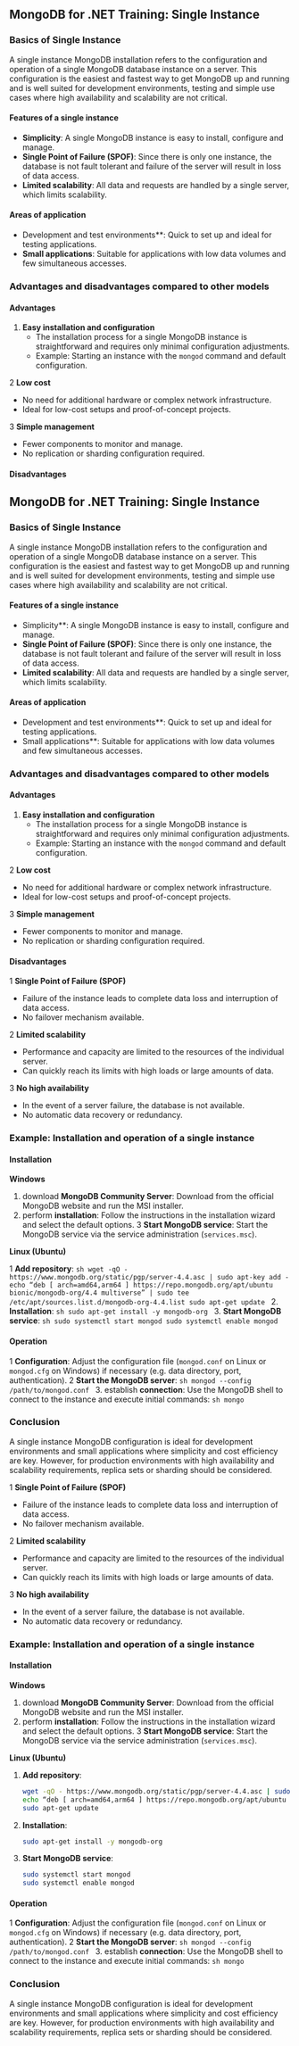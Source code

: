 
## MongoDB for .NET Training: Single Instance

### Basics of Single Instance

A single instance MongoDB installation refers to the configuration and operation of a single MongoDB database instance on a server. This configuration is the easiest and fastest way to get MongoDB up and running and is well suited for development environments, testing and simple use cases where high availability and scalability are not critical.

#### Features of a single instance

- **Simplicity**: A single MongoDB instance is easy to install, configure and manage.
- **Single Point of Failure (SPOF)**: Since there is only one instance, the database is not fault tolerant and failure of the server will result in loss of data access.
- **Limited scalability**: All data and requests are handled by a single server, which limits scalability.

#### Areas of application

-  Development and test environments**: Quick to set up and ideal for testing applications.
- **Small applications**: Suitable for applications with low data volumes and few simultaneous accesses.

### Advantages and disadvantages compared to other models

#### Advantages

1. **Easy installation and configuration**
   - The installation process for a single MongoDB instance is straightforward and requires only minimal configuration adjustments.
   - Example: Starting an instance with the `mongod` command and default configuration.

2 **Low cost**
   - No need for additional hardware or complex network infrastructure.
   - Ideal for low-cost setups and proof-of-concept projects.

3 **Simple management**
   - Fewer components to monitor and manage.
   - No replication or sharding configuration required.

#### Disadvantages

## MongoDB for .NET Training: Single Instance

### Basics of Single Instance

A single instance MongoDB installation refers to the configuration and operation of a single MongoDB database instance on a server. This configuration is the easiest and fastest way to get MongoDB up and running and is well suited for development environments, testing and simple use cases where high availability and scalability are not critical.

#### Features of a single instance

-  Simplicity**: A single MongoDB instance is easy to install, configure and manage.
- **Single Point of Failure (SPOF)**: Since there is only one instance, the database is not fault tolerant and failure of the server will result in loss of data access.
- **Limited scalability**: All data and requests are handled by a single server, which limits scalability.

#### Areas of application

- Development and test environments**: Quick to set up and ideal for testing applications.
-  Small applications**: Suitable for applications with low data volumes and few simultaneous accesses.

### Advantages and disadvantages compared to other models

#### Advantages

1. **Easy installation and configuration**
   - The installation process for a single MongoDB instance is straightforward and requires only minimal configuration adjustments.
   - Example: Starting an instance with the `mongod` command and default configuration.

2 **Low cost**
   - No need for additional hardware or complex network infrastructure.
   - Ideal for low-cost setups and proof-of-concept projects.

3 **Simple management**
   - Fewer components to monitor and manage.
   - No replication or sharding configuration required.

#### Disadvantages

1 **Single Point of Failure (SPOF)**
   - Failure of the instance leads to complete data loss and interruption of data access.
   - No failover mechanism available.

2 **Limited scalability**
   - Performance and capacity are limited to the resources of the individual server.
   - Can quickly reach its limits with high loads or large amounts of data.

3 **No high availability**
   - In the event of a server failure, the database is not available.
   - No automatic data recovery or redundancy.

### Example: Installation and operation of a single instance

#### Installation

**Windows**

1. download **MongoDB Community Server**: Download from the official MongoDB website and run the MSI installer.
2. perform **installation**: Follow the instructions in the installation wizard and select the default options.
3 **Start MongoDB service**: Start the MongoDB service via the service administration (`services.msc`).

**Linux (Ubuntu)**

1 **Add repository**:
    ```sh
    wget -qO - https://www.mongodb.org/static/pgp/server-4.4.asc | sudo apt-key add -
    echo “deb [ arch=amd64,arm64 ] https://repo.mongodb.org/apt/ubuntu bionic/mongodb-org/4.4 multiverse” | sudo tee /etc/apt/sources.list.d/mongodb-org-4.4.list
    sudo apt-get update
    ```
2. **Installation**:
    ```sh
    sudo apt-get install -y mongodb-org
    ```
3. **Start MongoDB service**:
    ```sh
    sudo systemctl start mongod
    sudo systemctl enable mongod
    ```

#### Operation

1 **Configuration**: Adjust the configuration file (`mongod.conf` on Linux or `mongod.cfg` on Windows) if necessary (e.g. data directory, port, authentication).
2 **Start the MongoDB server**:
    ```sh
    mongod --config /path/to/mongod.conf
    ```
3. establish **connection**: Use the MongoDB shell to connect to the instance and execute initial commands:
    ```sh
    mongo
    ```

### Conclusion

A single instance MongoDB configuration is ideal for development environments and small applications where simplicity and cost efficiency are key. However, for production environments with high availability and scalability requirements, replica sets or sharding should be considered.



1 **Single Point of Failure (SPOF)**
   - Failure of the instance leads to complete data loss and interruption of data access.
   - No failover mechanism available.

2 **Limited scalability**
   - Performance and capacity are limited to the resources of the individual server.
   - Can quickly reach its limits with high loads or large amounts of data.

3 **No high availability**
   - In the event of a server failure, the database is not available.
   - No automatic data recovery or redundancy.

### Example: Installation and operation of a single instance

#### Installation

**Windows**

1.  download **MongoDB Community Server**: Download from the official MongoDB website and run the MSI installer.
2.  perform **installation**: Follow the instructions in the installation wizard and select the default options.
3 **Start MongoDB service**: Start the MongoDB service via the service administration (`services.msc`).

**Linux (Ubuntu)**

1. **Add repository**:
    ```sh
    wget -qO - https://www.mongodb.org/static/pgp/server-4.4.asc | sudo apt-key add -
    echo “deb [ arch=amd64,arm64 ] https://repo.mongodb.org/apt/ubuntu bionic/mongodb-org/4.4 multiverse” | sudo tee /etc/apt/sources.list.d/mongodb-org-4.4.list
    sudo apt-get update
    ```
2. **Installation**:
    ```sh
    sudo apt-get install -y mongodb-org
    ```
3. **Start MongoDB service**:
    ```sh
    sudo systemctl start mongod
    sudo systemctl enable mongod
    ```

#### Operation

1 **Configuration**: Adjust the configuration file (`mongod.conf` on Linux or `mongod.cfg` on Windows) if necessary (e.g. data directory, port, authentication).
2 **Start the MongoDB server**:
    ```sh
    mongod --config /path/to/mongod.conf
    ```
3.  establish **connection**: Use the MongoDB shell to connect to the instance and execute initial commands:
    ```sh
    mongo
    ```

### Conclusion

A single instance MongoDB configuration is ideal for development environments and small applications where simplicity and cost efficiency are key. However, for production environments with high availability and scalability requirements, replica sets or sharding should be considered.



